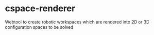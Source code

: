 # cspace-renderer
Webtool to create robotic workspaces which are rendered into 2D or 3D configuration spaces to be solved
